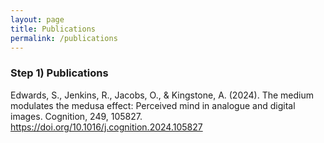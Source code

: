 ```yaml
---
layout: page
title: Publications
permalink: /publications
---
```


### Step 1) Publications


Edwards, S., Jenkins, R., Jacobs, O., & Kingstone, A. (2024). The medium modulates the medusa effect: Perceived mind in analogue and digital images. Cognition, 249, 105827. https://doi.org/10.1016/j.cognition.2024.105827 
